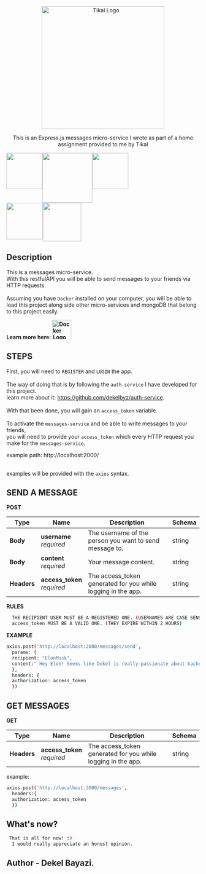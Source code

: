 <p align="center">
  <a href="http://nestjs.com/" target="blank"><img src="https://tkctl.tikalk.com/images/we-full-stack.png" width="320" alt="Tikal Logo" /></a>
</p>

[circleci-image]: https://img.shields.io/circleci/build/github/nestjs/nest/master?token=abc123def456
[circleci-url]: https://circleci.com/gh/nestjs/nest

  <p align="center">This is an Express.js messages micro-service I wrote as
part of a home assignment provided to me by Tikal</p>
    <p align="center">

  <!--[![Backers on Open Collective](https://opencollective.com/nest/backers/badge.svg)](https://opencollective.com/nest#backer)
  [![Sponsors on Open Collective](https://opencollective.com/nest/sponsors/badge.svg)](https://opencollective.com/nest#sponsor)-->

  <div align="center">
  <div style="display: flex;">
    <a href="#">
    <div style="display: flex;">
        <img src="https://upload.wikimedia.org/wikipedia/commons/6/64/Expressjs.png" height="94"/> 
      <img src="https://i.ibb.co/tqHYP3q/pngwing-com.png" height="130"/> 
      <img src="https://upload.wikimedia.org/wikipedia/commons/thumb/d/d9/Node.js_logo.svg/1200px-Node.js_logo.svg.png"  height="94"/> 
  </div>  
        <div style="display: flex;">
     <img src="https://ky-solutions.fr/nuxt/img/typescript.5c70a1d.png" height="95"/> 
      <img src="https://logos-world.net/wp-content/uploads/2021/02/Docker-Logo-2013-2015.png" height="100"/> 
    </div>
    </a>
    </div>
</div>

## Description

This is a messages micro-service. <br>
With this restfulAPI you will be able to send messages to your friends via HTTP requests. <br><br>
Assuming you have `Docker` installed on your computer, you will be able to <br>
load this project along side other micro-services and mongoDB that belong to this project easily. <br>

<span><b>Learn more here:
<a href="https://docs.docker.com/get-started/" target="blank"><img src="https://logos-world.net/wp-content/uploads/2021/02/Docker-Logo-2013-2015.png" width="50" alt="Docker Logo" /></a></b></span>

## STEPS

First, you will need to `REGISTER` and `LOGIN` the app. <br> <br>
The way of doing that is by following the `auth-service` I have developed for this project. <br>
learn more about it: https://github.com/dekelbyz/auth-service. <br><br>
With that been done, you will gain an `access_token` variable. <br><br>
To activate the `messages-service` and be able to write messages to your friends, <br>
you will need to provide your `access_token` which every HTTP request you make for the `messages-service`.

example path: http://localhost:2000/ <br><br>

examples will be provided with the `axios` syntax.

## SEND A MESSAGE

**POST**

| Type        | Name                            | Description                                                  | Schema |
| ----------- | ------------------------------- | ------------------------------------------------------------ | ------ |
| **Body**    | **username** <br>_required_     | The username of the person you want to send message to.      | string |
| **Body**    | **content** <br>_required_      | Your message content.                                        | string |
| **Headers** | **access_token** <br>_required_ | The access_token generated for you while logging in the app. | string |

**RULES**

```bash
  THE RECIPIENT USER MUST BE A REGISTERED ONE. (USERNAMES ARE CASE SENSITIVE)
  access_token MUST BE A VALID ONE. (THEY EXPIRE WITHIN 2 HOURS)
```

**EXAMPLE**

```bash
axios.post('http://localhost:2000/messages/send',
  params: {
  recipient: "ElonMusk",
  content:" Hey Elon! Seems like Dekel is really passionate about backend development."
  },
  headers: {
  authorization: access_token
  })
```

## GET MESSAGES

**GET**

| Type        | Name                            | Description                                                  | Schema |
| ----------- | ------------------------------- | ------------------------------------------------------------ | ------ |
| **Headers** | **access_token** <br>_required_ | The access_token generated for you while logging in the app. | string |

example:

```bash
axios.post('http://localhost:3000/messages',
  headers:{
  authorization: access_token
  })
```

## What's now?

```bash
 That is all for now! :)
  I would really appreciate an honest opinion.
```

## Author - Dekel Bayazi.
